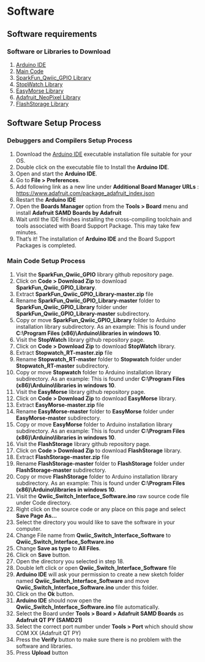 # Software

## Software requirements  

### Software or Libraries to Download

  1. [Arduino IDE](https://www.arduino.cc/en/software)
  2. [Main Code](./Code/)
  3. [SparkFun_Qwiic_GPIO Library](https://github.com/sparkfun/SparkFun_Qwiic_GPIO_Library)
  4. [StopWatch Library](https://github.com/RobTillaart/Stopwatch_RT)
  5. [EasyMorse Library](https://github.com/milador/EasyMorse)
  6. [Adafruit_NeoPixel Library](https://github.com/adafruit/Adafruit_NeoPixel)
  7. [FlashStorage Library](https://github.com/cmaglie/FlashStorage)


## Software Setup Process

### Debuggers and Compilers Setup Process

  1. Download the [Arduino IDE](https://www.arduino.cc/en/software) executable installation file suitable for your OS.
  2. Double click on the executable file to Install the **Arduino IDE**.
  3. Open and start the **Arduino IDE**.
  4. Go to **File > Preferences**.
  5. Add following link as a new line under **Additional Board Manager URLs** : https://www.adafruit.com/package_adafruit_index.json
  6. Restart the **Arduino IDE**
  7. Open the **Boards Manager** option from the **Tools > Board** menu and install **Adafruit SAMD Boards by Adafruit**
  8. Wait until the IDE finishes installing the cross-compiling toolchain and tools associated with Board Support Package. This may take few minutes.
  9. That’s it! The installation of **Arduino IDE** and the Board Support Packages is completed.

### Main Code Setup Process

  1. Visit the **SparkFun_Qwiic_GPIO** library github repository page.
  2. Click on **Code > Download Zip** to download **SparkFun_Qwiic_GPIO_Library**.
  3. Extract **SparkFun_Qwiic_GPIO_Library-master.zip** file
  4. Rename **SparkFun_Qwiic_GPIO_Library-master** folder to **SparkFun_Qwiic_GPIO_Library** folder under **SparkFun_Qwiic_GPIO_Library-master** subdirectory. 
  5. Copy or move **SparkFun_Qwiic_GPIO_Library** folder to Arduino installation library subdirectory. As an example: This is found under **C:\Program Files (x86)\Arduino\libraries in windows 10**.
  6. Visit the **StopWatch** library github repository page.
  7. Click on **Code > Download Zip** to download **StopWatch** library.
  8. Extract **Stopwatch_RT-master.zip** file
  9. Rename **Stopwatch_RT-master** folder to **Stopwatch** folder under **Stopwatch_RT-master** subdirectory. 
  10. Copy or move **Stopwatch** folder to Arduino installation library subdirectory. As an example: This is found under **C:\Program Files (x86)\Arduino\libraries in windows 10**.
  11. Visit the **EasyMorse** library github repository page.
  12. Click on **Code > Download Zip** to download **EasyMorse** library.
  13. Extract **EasyMorse-master.zip** file
  14. Rename **EasyMorse-master** folder to **EasyMorse** folder under **EasyMorse-master** subdirectory. 
  15. Copy or move **EasyMorse** folder to Arduino installation library subdirectory. As an example: This is found under **C:\Program Files (x86)\Arduino\libraries in windows 10**.
  16. Visit the **FlashStorage** library github repository page.
  17. Click on **Code > Download Zip** to download **FlashStorage** library.
  18. Extract **FlashStorage-master.zip** file
  19. Rename **FlashStorage-master** folder to **FlashStorage** folder under **FlashStorage-master** subdirectory. 
  20. Copy or move **FlashStorage** folder to Arduino installation library subdirectory. As an example: This is found under **C:\Program Files (x86)\Arduino\libraries in windows 10**.
  21. Visit the **Qwiic_Switch_Interface_Software.ino** raw source code file under Code directory.
  22. Right click on the source code or any place on this page and select **Save Page As…**
  23. Select the directory you would like to save the software in your computer. 
  24. Change File name from **Qwiic_Switch_Interface_Software** to **Qwiic_Switch_Interface_Software.ino**
  25. Change **Save as type** to **All Files**.
  26. Click on **Save** button.
  27. Open the directory you selected in step 18.
  28. Double left click or open **Qwiic_Switch_Interface_Software** file
  29. **Arduino IDE** will ask your permission to create a new sketch folder named **Qwiic_Switch_Interface_Software** and move **Qwiic_Switch_Interface_Software.ino** under this folder.
  30. Click on the **Ok** button. 
  31. **Arduino IDE** should now open the **Qwiic_Switch_Interface_Software.ino** file automatically.
  32. Select the Board under **Tools > Board > Adafruit SAMD Boards** as **Adafruit QT PY (SAMD21)**
  33. Select the correct port number under **Tools > Port** which should show COM XX (Adafruit QT PY) 
  34. Press the **Verify** button to make sure there is no problem with the software and libraries. 
  35. Press **Upload** button 


